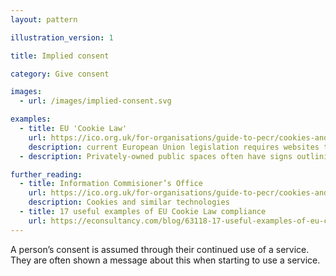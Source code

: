 ```yaml
---
layout: pattern

illustration_version: 1

title: Implied consent

category: Give consent

images:
  - url: /images/implied-consent.svg

examples:
  - title: EU 'Cookie Law'
    url: https://ico.org.uk/for-organisations/guide-to-pecr/cookies-and-similar-technologies/
    description: current European Union legislation requires websites to opt-in to cookies being stored on devices. Sometimes implicit consent is used to satisfy this requirement
  - description: Privately-owned public spaces often have signs outlining conditions of access

further_reading:
  - title: Information Commisioner’s Office
    url: https://ico.org.uk/for-organisations/guide-to-pecr/cookies-and-similar-technologies/
    description: Cookies and similar technologies
  - title: 17 useful examples of EU Cookie Law compliance
    url: https://econsultancy.com/blog/63118-17-useful-examples-of-eu-cookie-law-compliance/
---
```


A person’s consent is assumed through their continued use of a service. They are often shown a message about this when starting to use a service.
